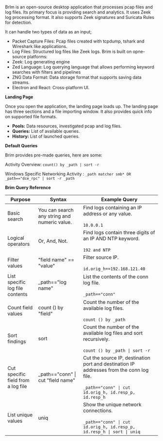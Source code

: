 BrIm is an open-source desktop application that processes pcap files and log files. Its primary focus is providing search and analytics.
It uses Zeek log processing format. It also supports Zeek signatures and Suricata Rules for detection.

It can handle two types of data as an input;

- Packet Capture Files: Pcap files created with tcpdump, tshark and Wireshark like applications.
- Log Files: Structured log files like Zeek logs.
Brim is built on opne-source platforms:
- Zeek: Log generating engine
- Zed Language: Log querying language that allows performing keyword searches with filters and pipelines
- ZNG Data Format: Data storage format that supports saving data streams.
- Electron and React: Cross-platform UI.

**Landing Page**  

Once you open the application, the landing page loads up. The landing page has three sections and a file importing window. It also provides quick info on supported file formats.

- **Pools:** Data resources, investigated pcap and log files.
- **Queries:** List of available queries.
- **History:** List of launched queries.

**Default Queries**

Brim provides pre-made queries, here are some:

Activity Overview: ```count() by _path | sort -r```

Windows Specific Networking Activity : ```_path matcher smb* OR _path=="dce_rpc" | sort -r _path```

**Brim Query Reference**

| **Purpose**                        | **Syntax**                                   | **Example Query**                                                                                                                                      |
| ---------------------------------- | -------------------------------------------- | ------------------------------------------------------------------------------------------------------------------------------------------------------ |
| Basic search                       | You can search any string and numeric value. | Find logs containing an IP address or any value.<br><br>`10.0.0.1`                                                                                     |
| Logical operators                  | Or, And, Not.                                | Find logs contain three digits of an IP AND NTP keyword.<br><br>`192 and NTP`                                                                          |
| Filter values                      | "field name" == "value"                      | Filter source IP.<br><br>`id.orig_h==192.168.121.40`                                                                                                   |
| List specific log file contents    | _path=="log name"                            | List the contents of the conn log file.<br><br>`_path=="conn"`                                                                                         |
| Count field values                 | count () by "field"                          | Count the number of the available log files.<br><br>`count () by _path`                                                                                |
| Sort findings                      | sort                                         | Count the number of the available log files and sort recursively.<br><br>`count () by _path \| sort -r`                                                |
| Cut specific field from a log file | _path=="conn" \| cut "field name"            | Cut the source IP, destination port and destination IP addresses from the conn log file.<br><br>`_path=="conn" \| cut id.orig_h, id.resp_p, id.resp_h` |
| List unique values                 | uniq                                         | Show the unique network connections. <br><br>`_path=="conn" \| cut id.orig_h, id.resp_p, id.resp_h \| sort \| uniq`                                    |

